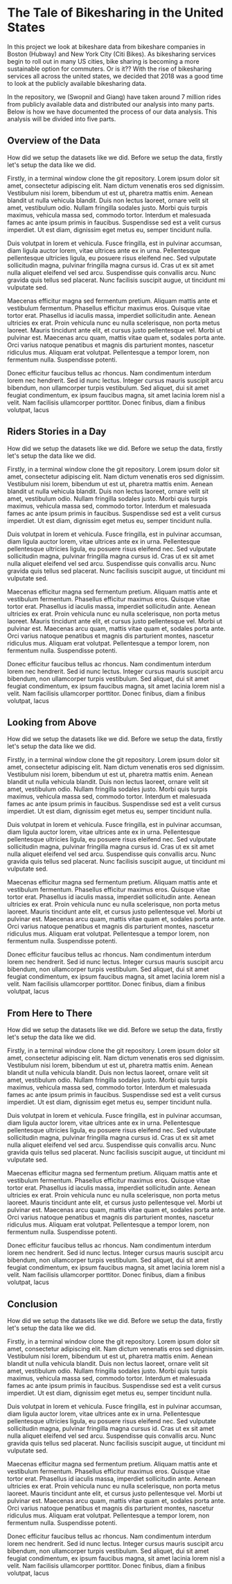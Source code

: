 # The Tale of Bikesharing in the United States

In this project we look at bikeshare data from bikeshare companies in
Boston (Hubway) and New York City (Citi Bikes). As bikesharing services
begin to roll out in many US cities, bike sharing is becoming a more
sustainable option for commuters. Or is it?? With the rise of
bikesharing services all across the united states, we decided that 2018
was a good time to look at the publicly available bikesharing data.

In the repository, we (Swopnil and Giang) have taken around 7 million
rides from publicly available data and distributed our analysis into
many parts. Below is how we have documented the process of our data
analysis. This analysis will be divided into five parts.

## Overview of the Data

How did we setup the datasets like we did. Before we setup the data,
firstly let's setup the data like we did.

Firstly, in a terminal window clone the git repository. Lorem ipsum
dolor sit amet, consectetur adipiscing elit. Nam dictum venenatis eros
sed dignissim. Vestibulum nisi lorem, bibendum ut est ut, pharetra
mattis enim. Aenean blandit ut nulla vehicula blandit. Duis non lectus
laoreet, ornare velit sit amet, vestibulum odio. Nullam fringilla
sodales justo. Morbi quis turpis maximus, vehicula massa sed, commodo
tortor. Interdum et malesuada fames ac ante ipsum primis in faucibus.
Suspendisse sed est a velit cursus imperdiet. Ut est diam, dignissim
eget metus eu, semper tincidunt nulla.

Duis volutpat in lorem et vehicula. Fusce fringilla, est in pulvinar
accumsan, diam ligula auctor lorem, vitae ultrices ante ex in urna.
Pellentesque pellentesque ultricies ligula, eu posuere risus eleifend
nec. Sed vulputate sollicitudin magna, pulvinar fringilla magna cursus
id. Cras ut ex sit amet nulla aliquet eleifend vel sed arcu. Suspendisse
quis convallis arcu. Nunc gravida quis tellus sed placerat. Nunc
facilisis suscipit augue, ut tincidunt mi vulputate sed.

Maecenas efficitur magna sed fermentum pretium. Aliquam mattis ante et
vestibulum fermentum. Phasellus efficitur maximus eros. Quisque vitae
tortor erat. Phasellus id iaculis massa, imperdiet sollicitudin ante.
Aenean ultricies ex erat. Proin vehicula nunc eu nulla scelerisque, non
porta metus laoreet. Mauris tincidunt ante elit, et cursus justo
pellentesque vel. Morbi ut pulvinar est. Maecenas arcu quam, mattis
vitae quam et, sodales porta ante. Orci varius natoque penatibus et
magnis dis parturient montes, nascetur ridiculus mus. Aliquam erat
volutpat. Pellentesque a tempor lorem, non fermentum nulla. Suspendisse
potenti.

Donec efficitur faucibus tellus ac rhoncus. Nam condimentum interdum
lorem nec hendrerit. Sed id nunc lectus. Integer cursus mauris suscipit
arcu bibendum, non ullamcorper turpis vestibulum. Sed aliquet, dui sit
amet feugiat condimentum, ex ipsum faucibus magna, sit amet lacinia
lorem nisl a velit. Nam facilisis ullamcorper porttitor. Donec finibus,
diam a finibus volutpat, lacus

## Riders Stories in a Day

How did we setup the
datasets like we did. Before we setup the data, firstly let's setup the
data like we did.

Firstly, in a terminal window clone the git repository. Lorem ipsum
dolor sit amet, consectetur adipiscing elit. Nam dictum venenatis eros
sed dignissim. Vestibulum nisi lorem, bibendum ut est ut, pharetra
mattis enim. Aenean blandit ut nulla vehicula blandit. Duis non lectus
laoreet, ornare velit sit amet, vestibulum odio. Nullam fringilla
sodales justo. Morbi quis turpis maximus, vehicula massa sed, commodo
tortor. Interdum et malesuada fames ac ante ipsum primis in faucibus.
Suspendisse sed est a velit cursus imperdiet. Ut est diam, dignissim
eget metus eu, semper tincidunt nulla.

Duis volutpat in lorem et vehicula. Fusce fringilla, est in pulvinar
accumsan, diam ligula auctor lorem, vitae ultrices ante ex in urna.
Pellentesque pellentesque ultricies ligula, eu posuere risus eleifend
nec. Sed vulputate sollicitudin magna, pulvinar fringilla magna cursus
id. Cras ut ex sit amet nulla aliquet eleifend vel sed arcu. Suspendisse
quis convallis arcu. Nunc gravida quis tellus sed placerat. Nunc
facilisis suscipit augue, ut tincidunt mi vulputate sed.

Maecenas efficitur magna sed fermentum pretium. Aliquam mattis ante et
vestibulum fermentum. Phasellus efficitur maximus eros. Quisque vitae
tortor erat. Phasellus id iaculis massa, imperdiet sollicitudin ante.
Aenean ultricies ex erat. Proin vehicula nunc eu nulla scelerisque, non
porta metus laoreet. Mauris tincidunt ante elit, et cursus justo
pellentesque vel. Morbi ut pulvinar est. Maecenas arcu quam, mattis
vitae quam et, sodales porta ante. Orci varius natoque penatibus et
magnis dis parturient montes, nascetur ridiculus mus. Aliquam erat
volutpat. Pellentesque a tempor lorem, non fermentum nulla. Suspendisse
potenti.

Donec efficitur faucibus tellus ac rhoncus. Nam condimentum interdum
lorem nec hendrerit. Sed id nunc lectus. Integer cursus mauris suscipit
arcu bibendum, non ullamcorper turpis vestibulum. Sed aliquet, dui sit
amet feugiat condimentum, ex ipsum faucibus magna, sit amet lacinia
lorem nisl a velit. Nam facilisis ullamcorper porttitor. Donec finibus,
diam a finibus volutpat, lacus

## Looking from Above

How did we setup the datasets like we did. Before we setup the data,
firstly let's setup the data like we did.

Firstly, in a terminal window clone the git repository. Lorem ipsum
dolor sit amet, consectetur adipiscing elit. Nam dictum venenatis eros
sed dignissim. Vestibulum nisi lorem, bibendum ut est ut, pharetra
mattis enim. Aenean blandit ut nulla vehicula blandit. Duis non lectus
laoreet, ornare velit sit amet, vestibulum odio. Nullam fringilla
sodales justo. Morbi quis turpis maximus, vehicula massa sed, commodo
tortor. Interdum et malesuada fames ac ante ipsum primis in faucibus.
Suspendisse sed est a velit cursus imperdiet. Ut est diam, dignissim
eget metus eu, semper tincidunt nulla.

Duis volutpat in lorem et vehicula. Fusce fringilla, est in pulvinar
accumsan, diam ligula auctor lorem, vitae ultrices ante ex in urna.
Pellentesque pellentesque ultricies ligula, eu posuere risus eleifend
nec. Sed vulputate sollicitudin magna, pulvinar fringilla magna cursus
id. Cras ut ex sit amet nulla aliquet eleifend vel sed arcu. Suspendisse
quis convallis arcu. Nunc gravida quis tellus sed placerat. Nunc
facilisis suscipit augue, ut tincidunt mi vulputate sed.

Maecenas efficitur magna sed fermentum pretium. Aliquam mattis ante et
vestibulum fermentum. Phasellus efficitur maximus eros. Quisque vitae
tortor erat. Phasellus id iaculis massa, imperdiet sollicitudin ante.
Aenean ultricies ex erat. Proin vehicula nunc eu nulla scelerisque, non
porta metus laoreet. Mauris tincidunt ante elit, et cursus justo
pellentesque vel. Morbi ut pulvinar est. Maecenas arcu quam, mattis
vitae quam et, sodales porta ante. Orci varius natoque penatibus et
magnis dis parturient montes, nascetur ridiculus mus. Aliquam erat
volutpat. Pellentesque a tempor lorem, non fermentum nulla. Suspendisse
potenti.

Donec efficitur faucibus tellus ac rhoncus. Nam condimentum interdum
lorem nec hendrerit. Sed id nunc lectus. Integer cursus mauris suscipit
arcu bibendum, non ullamcorper turpis vestibulum. Sed aliquet, dui sit
amet feugiat condimentum, ex ipsum faucibus magna, sit amet lacinia
lorem nisl a velit. Nam facilisis ullamcorper porttitor. Donec finibus,
diam a finibus volutpat, lacus

## From Here to There

How did we setup the datasets like we did. Before we setup the data,
firstly let's setup the data like we did.

Firstly, in a terminal window clone the git repository. Lorem ipsum
dolor sit amet, consectetur adipiscing elit. Nam dictum venenatis eros
sed dignissim. Vestibulum nisi lorem, bibendum ut est ut, pharetra
mattis enim. Aenean blandit ut nulla vehicula blandit. Duis non lectus
laoreet, ornare velit sit amet, vestibulum odio. Nullam fringilla
sodales justo. Morbi quis turpis maximus, vehicula massa sed, commodo
tortor. Interdum et malesuada fames ac ante ipsum primis in faucibus.
Suspendisse sed est a velit cursus imperdiet. Ut est diam, dignissim
eget metus eu, semper tincidunt nulla.

Duis volutpat in lorem et vehicula. Fusce fringilla, est in pulvinar
accumsan, diam ligula auctor lorem, vitae ultrices ante ex in urna.
Pellentesque pellentesque ultricies ligula, eu posuere risus eleifend
nec. Sed vulputate sollicitudin magna, pulvinar fringilla magna cursus
id. Cras ut ex sit amet nulla aliquet eleifend vel sed arcu. Suspendisse
quis convallis arcu. Nunc gravida quis tellus sed placerat. Nunc
facilisis suscipit augue, ut tincidunt mi vulputate sed.

Maecenas efficitur magna sed fermentum pretium. Aliquam mattis ante et
vestibulum fermentum. Phasellus efficitur maximus eros. Quisque vitae
tortor erat. Phasellus id iaculis massa, imperdiet sollicitudin ante.
Aenean ultricies ex erat. Proin vehicula nunc eu nulla scelerisque, non
porta metus laoreet. Mauris tincidunt ante elit, et cursus justo
pellentesque vel. Morbi ut pulvinar est. Maecenas arcu quam, mattis
vitae quam et, sodales porta ante. Orci varius natoque penatibus et
magnis dis parturient montes, nascetur ridiculus mus. Aliquam erat
volutpat. Pellentesque a tempor lorem, non fermentum nulla. Suspendisse
potenti.

Donec efficitur faucibus tellus ac rhoncus. Nam condimentum interdum
lorem nec hendrerit. Sed id nunc lectus. Integer cursus mauris suscipit
arcu bibendum, non ullamcorper turpis vestibulum. Sed aliquet, dui sit
amet feugiat condimentum, ex ipsum faucibus magna, sit amet lacinia
lorem nisl a velit. Nam facilisis ullamcorper porttitor. Donec finibus,
diam a finibus volutpat, lacus

## Conclusion

How did we setup the datasets like we did. Before we setup the data,
firstly let's setup the data like we did.

Firstly, in a terminal window clone the git repository. Lorem ipsum
dolor sit amet, consectetur adipiscing elit. Nam dictum venenatis eros
sed dignissim. Vestibulum nisi lorem, bibendum ut est ut, pharetra
mattis enim. Aenean blandit ut nulla vehicula blandit. Duis non lectus
laoreet, ornare velit sit amet, vestibulum odio. Nullam fringilla
sodales justo. Morbi quis turpis maximus, vehicula massa sed, commodo
tortor. Interdum et malesuada fames ac ante ipsum primis in faucibus.
Suspendisse sed est a velit cursus imperdiet. Ut est diam, dignissim
eget metus eu, semper tincidunt nulla.

Duis volutpat in lorem et vehicula. Fusce fringilla, est in pulvinar
accumsan, diam ligula auctor lorem, vitae ultrices ante ex in urna.
Pellentesque pellentesque ultricies ligula, eu posuere risus eleifend
nec. Sed vulputate sollicitudin magna, pulvinar fringilla magna cursus
id. Cras ut ex sit amet nulla aliquet eleifend vel sed arcu. Suspendisse
quis convallis arcu. Nunc gravida quis tellus sed placerat. Nunc
facilisis suscipit augue, ut tincidunt mi vulputate sed.

Maecenas efficitur magna sed fermentum pretium. Aliquam mattis ante et
vestibulum fermentum. Phasellus efficitur maximus eros. Quisque vitae
tortor erat. Phasellus id iaculis massa, imperdiet sollicitudin ante.
Aenean ultricies ex erat. Proin vehicula nunc eu nulla scelerisque, non
porta metus laoreet. Mauris tincidunt ante elit, et cursus justo
pellentesque vel. Morbi ut pulvinar est. Maecenas arcu quam, mattis
vitae quam et, sodales porta ante. Orci varius natoque penatibus et
magnis dis parturient montes, nascetur ridiculus mus. Aliquam erat
volutpat. Pellentesque a tempor lorem, non fermentum nulla. Suspendisse
potenti.

Donec efficitur faucibus tellus ac rhoncus. Nam condimentum interdum
lorem nec hendrerit. Sed id nunc lectus. Integer cursus mauris suscipit
arcu bibendum, non ullamcorper turpis vestibulum. Sed aliquet, dui sit
amet feugiat condimentum, ex ipsum faucibus magna, sit amet lacinia
lorem nisl a velit. Nam facilisis ullamcorper porttitor. Donec finibus,
diam a finibus volutpat, lacus
